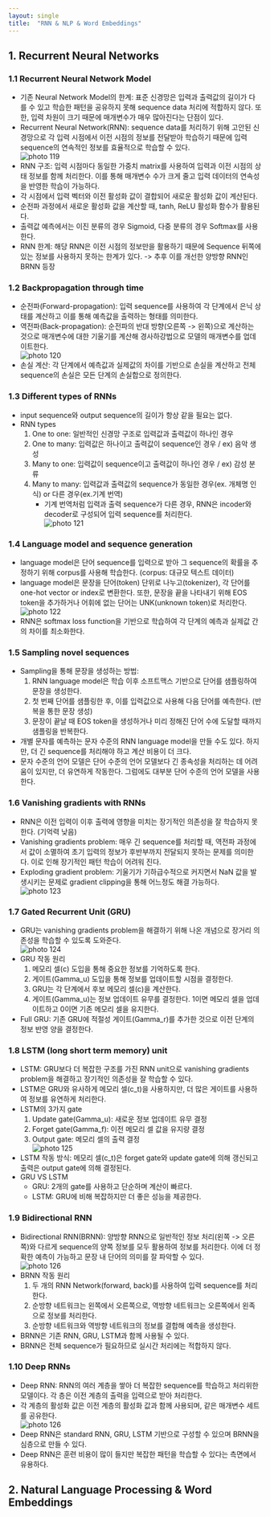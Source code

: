 ```yaml
---
layout: single
title:  "RNN & NLP & Word Embeddings"
---
```

## 1. Recurrent Neural Networks

### 1.1 Recurrent Neural Network Model
* 기존 Neural Network Model의 한계: 표준 신경망은 입력과 출력값의 길이가 다를 수 있고 학습한 패턴을 공유하지 못해 sequence data 처리에 적합하지 않다. 또한, 입력 차원이 크기 때문에 매개변수가 매우 많아진다는 단점이 있다.
* Recurrent Neural Network(RNN): sequence data를 처리하기 위해 고안된 신경망으로 각 입력 시점에서 이전 시점의 정보를 전달받아 학습하기 때문에 입력 sequence의 연속적인 정보를 효율적으로 학습할 수 있다.    
![photo 119](/assets/img/blog/img119.png)            
* RNN 구조: 입력 시점마다 동일한 가중치 matrix를 사용하여 입력과 이전 시점의 상태 정보를 함께 처리한다. 이를 통해 매개변수 수가 크게 줄고 입력 데이터의 연속성을 반영한 학습이 가능하다.
* 각 시점에서 입력 벡터와 이전 활성화 값이 결합되어 새로운 활성화 값이 계산된다.
* 순전파 과정에서 새로운 활성화 값을 계산할 때, tanh, ReLU 활성화 함수가 활용된다.
* 출력값 예측에서는 이진 분류의 경우 Sigmoid, 다중 분류의 경우 Softmax를 사용한다.
* RNN 한계: 해당 RNN은 이전 시점의 정보만을 활용하기 때문에 Sequence 뒤쪽에 있는 정보를 사용하지 못하는 한계가 있다. -> 추후 이를 개선한 양방향 RNN인 BRNN 등장

### 1.2 Backpropagation through time
* 순전파(Forward-propagation): 입력 sequence를 사용하여 각 단계에서 은닉 상태를 계산하고 이를 통해 예측값을 출력하는 형태를 의미한다.
* 역전파(Back-propagation): 순전파의 반대 방향(오른쪽 -> 왼쪽)으로 계산하는 것으로 매개변수에 대한 기울기를 계산해 경사하강법으로 모델의 매개변수를 업데이트한다.      
![photo 120](/assets/img/blog/img120.png)       
* 손실 계산: 각 단계에서 예측값과 실제값의 차이를 기반으로 손실을 계산하고 전체 sequence의 손실은 모든 단계의 손실합으로 정의한다.

### 1.3 Different types of RNNs
* input sequence와 output sequence의 길이가 항상 같을 필요는 없다.
* RNN types
  1. One to one: 일반적인 신경망 구조로 입력값과 출력값이 하나인 경우
  2. One to many: 입력값은 하나이고 출력값이 sequence인 경우 / ex) 음악 생성
  3. Many to one: 입력값이 sequence이고 출력값이 하나인 경우 / ex) 감성 분류
  4. Many to many: 입력값과 출력값의 sequence가 동일한 경우(ex. 개체명 인식) or 다른 경우(ex.기계 번역)
     * 기계 번역처럼 입력과 출력 sequence가 다른 경우, RNN은 incoder와 decoder로 구성되어 입력 sequence를 처리한다.          
![photo 121](/assets/img/blog/img121.png)        
 
### 1.4 Language model and sequence generation
* language model은 단어 sequence를 입력으로 받아 그 sequence의 확률을 추정하기 위해 corpus를 사용해 학습한다. (corpus: 대규모 텍스트 데이터)
* language model은 문장을 단어(token) 단위로 나누고(tokenizer), 각 단어를 one-hot vector or index로 변환한다. 또한, 문장을 끝을 나타내기 위해 EOS token을 추가하거나 어휘에 없는 단어는 UNK(unknown token)로 처리한다.       
![photo 122](/assets/img/blog/img122.png)                
* RNN은 softmax loss function을 기반으로 학습하여 각 단계의 예측과 실제값 간의 차이를 최소화한다.

### 1.5 Sampling novel sequences
* Sampling을 통해 문장을 생성하는 방법:
  1. RNN language model은 학습 이후 소프트맥스 기반으로 단어를 샘플링하여 문장을 생성한다.
  2. 첫 번째 단어를 샘플링한 후, 이를 입력값으로 사용해 다음 단어를 예측한다. (반복을 통한 문장 생성)
  3. 문장이 끝날 때 EOS token을 생성하거나 미리 정해진 단어 수에 도달할 때까지 샘플링을 반복한다.
* 개별 문자를 예측하는 문자 수준의 RNN language model을 만들 수도 있다. 하지만, 더 긴 sequence를 처리해야 하고 계산 비용이 더 크다.
* 문자 수준의 언어 모델은 단어 수준의 언어 모델보다 긴 종속성을 처리하는 데 어려움이 있지만, 더 유연하게 작동한다. 그럼에도 대부분 단어 수준의 언어 모델을 사용한다.
  

### 1.6 Vanishing gradients with RNNs
* RNN은 이전 입력이 이후 출력에 영향을 미치는 장기적인 의존성을 잘 학습하지 못한다. (기억력 낮음)
* Vanishing gradients problem: 매우 긴 sequence를 처리할 때, 역전파 과정에서 값이 소멸하여 초기 입력의 정보가 후반부까지 전달되지 못하는 문제를 의미한다. 이로 인해 장기적인 패턴 학습이 어려워 진다. 
* Exploding gradient problem: 기울기가 기하급수적으로 커지면서 NaN 값을 발생시키는 문제로 gradient clipping을 통해 어느정도 해결 가능하다.        
![photo 123](/assets/img/blog/img123.png)               

### 1.7 Gated Recurrent Unit (GRU)
* GRU는 vanishing gradients problem을 해결하기 위해 나온 개념으로 장거리 의존성을 학습할 수 있도록 도와준다.                 
![photo 124](/assets/img/blog/img124.png)                     
* GRU 작동 원리
  1. 메모리 셀(c) 도입을 통해 중요한 정보를 기억하도록 한다.
  2. 게이트(Gamma_u) 도입을 통해 정보를 업데이트할 시점을 결정한다.
  3. GRU는 각 단계에서 후보 메모리 셀(c)을 계산한다.
  4. 게이트(Gamma_u)는 정보 업데이트 유무를 결정한다. 1이면 메모리 셀을 업데이트하고 0이면 기존 메모리 셀을 유지한다.
* Full GRU: 기존 GRU에 적절성 게이트(Gamma_r)를 추가한 것으로 이전 단계의 정보 반영 양을 결정한다.

### 1.8 LSTM (long short term memory) unit
* LSTM: GRU보다 더 복잡한 구조를 가진 RNN unit으로 vanishing gradients problem을 해결하고 장기적인 의존성을 잘 학습할 수 있다.
* LSTM은 GRU와 유사하게 메모리 셀(c_t)을 사용하지만, 더 많은 게이트를 사용하여 정보를 유연하게 처리한다.
* LSTM의 3가지 gate
  1. Update gate(Gamma_u): 새로운 정보 업데이트 유무 결정
  2. Forget gate(Gamma_f): 이전 메모리 셀 값을 유지량 결정
  3. Output gate: 메모리 셀의 출력 결정                
![photo 125](/assets/img/blog/img125.png)        
* LSTM 작동 방식: 메모리 셀(c_t)은 forget gate와 update gate에 의해 갱신되고 출력은 output gate에 의해 결정된다.
* GRU VS LSTM
  * GRU: 2개의 gate를 사용하고 단순하며 계산이 빠르다.
  * LSTM: GRU에 비해 복잡하지만 더 좋은 성능을 제공한다. 

### 1.9 Bidirectional RNN
* Bidirectional RNN(BRNN): 양방향 RNN으로 일반적인 정보 처리(왼쪽 -> 오른쪽)와 다르게 sequence의 양쪽 정보를 모두 활용하여 정보를 처리한다. 이에 더 정확한 예측이 가능하고 문장 내 단어의 의미를 잘 파악할 수 있다.           
![photo 126](/assets/img/blog/img126.png)        
* BRNN 작동 원리
  1. 두 개의 RNN Network(forward, back)를 사용하여 입력 sequence를 처리한다.
  2. 순방향 네트워크는 왼쪽에서 오른쪽으로, 역방향 네트워크는 오른쪽에서 왼족으로 정보를 처리한다.
  3. 순방향 네트워크와 역방향 네트워크의 정보를 결합해 예측을 생성한다.
* BRNN은 기존 RNN, GRU, LSTM과 함께 사용될 수 있다.
* BRNN은 전체 sequence가 필요하므로 실시간 처리에는 적합하지 않다.

### 1.10 Deep RNNs
* Deep RNN: RNN의 여러 계층을 쌓아 더 복잡한 sequence를 학습하고 처리위한 모델이다. 각 층은 이전 계층의 출력을 입력으로 받아 처리한다.
* 각 계층의 활성화 값은 이전 계층의 활성화 값과 함께 사용되며, 같은 매개변수 세트를 공유한다.     
![photo 126](/assets/img/blog/img126.png)        
* Deep RNN은 standard RNN, GRU, LSTM 기반으로 구성할 수 있으며 BRNN을 심층으로 만들 수 있다.
* Deep RNN은 훈련 비용이 많이 들지만 복잡한 패턴을 학습할 수 있다는 측면에서 유용하다.

## 2. Natural Language Processing & Word Embeddings

